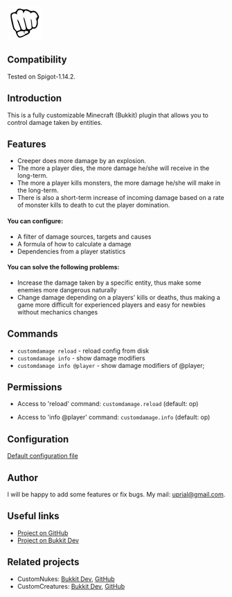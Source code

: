 ![CustomDamage Logo](images/customdamage-logo.jpg)

## Compatibility

Tested on Spigot-1.14.2.

## Introduction

This is a fully customizable Minecraft (Bukkit) plugin that allows you to control damage taken by entities.

## Features

* Creeper does more damage by an explosion.
* The more a player dies, the more damage he/she will receive in the long-term.
* The more a player kills monsters, the more damage he/she will make in the long-term.
* There is also a short-term increase of incoming damage based on a rate of monster kills to death to cut the player domination.

#### You can configure:
* A filter of damage sources, targets and causes
* A formula of how to calculate a damage
* Dependencies from a player statistics

#### You can solve the following problems:
* Increase the damage taken by a specific entity, thus make some enemies more dangerous naturally
* Change damage depending on a players' kills or deaths, thus making a game more difficult for experienced players and easy for newbies without mechanics changes

## Commands

* `customdamage reload`        - reload config from disk
* `customdamage info`          - show damage modifiers
* `customdamage info @player`  - show damage modifiers of @player;

## Permissions

* Access to 'reload' command:
`customdamage.reload` (default: op)

* Access to 'info @player' command:
`customdamage.info` (default: op)

## Configuration
[Default configuration file](src/main/resources/config.yml)

## Author
I will be happy to add some features or fix bugs. My mail: uprial@gmail.com.

## Useful links
* [Project on GitHub](https://github.com/uprial/customdamage/)
* [Project on Bukkit Dev](http://dev.bukkit.org/bukkit-plugins/customdamage/)

## Related projects
* CustomNukes: [Bukkit Dev](http://dev.bukkit.org/bukkit-plugins/customnukes/), [GitHub](https://github.com/uprial/customnukes)
* CustomCreatures: [Bukkit Dev](http://dev.bukkit.org/bukkit-plugins/customcreatures/), [GitHub](https://github.com/uprial/customcreatures)
